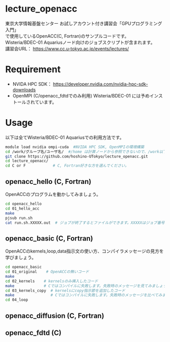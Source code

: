 # lecture_openacc

東京大学情報基盤センター お試しアカウント付き講習会「GPUプログラミング入門」  
で使用しているOpenACC(C, Fortran)のサンプルコードです。  
Wisteria/BDEC-01 Aquariusノード向けのジョブスクリプトが含まれます。    
講習会URL： https://www.cc.u-tokyo.ac.jp/events/lectures/


# Requirement

* NVIDA HPC SDK： https://developer.nvidia.com/nvidia-hpc-sdk-downloads
* OpenMPI (C/openacc_fdtdでのみ利用) 
Wisteria/BDEC-01 には予めインストールされています。

# Usage 

以下は全てWisteria/BDEC-01 Aquariusでの利用方法です。

```bash
module load nvidia ompi-cuda  #NVIDA HPC SDK, OpenMPIの環境構築
cd /work/グループ名/ユーザ名/  #/home は計算ノードから参照できないので、/work以下で作業しましょう。
git clone https://github.com/hoshino-UTokyo/lecture_openacc.git
cd lecture_openacc/
cd C or F            # C, Fortran好きな方を選んでください。
```

## openacc_hello (C, Fortran)
OpenACCのプログラムを動かしてみましょう。
```bash
cd openacc_hello
cd 01_hello_acc
make
pjsub run.sh
cat run.sh.XXXXX.out  # ジョブが終了するとファイルができます。XXXXXはジョブ番号。

```

## openacc_basic (C, Fortran)
OpenACCのkernels,loop,data指示文の使い方、コンパイラメッセージの見方を学びましょう。
```bash
cd openacc_basic
cd 01_original    # OpenACCの無いコード
make
cd 02_kernels    # kernelsのみ挿入したコード
make             # Cではコンパイルに失敗します。失敗時のメッセージを見てみましょう
cd 03_kernels_copy  # kernelsにcopy指示節を追加したコード
make                # Cではコンパイルに失敗します。失敗時のメッセージを比べてみましょう
cd 04_loop
```

## openacc_diffusion (C, Fortran)

## openacc_fdtd (C)

